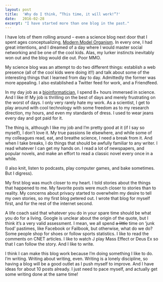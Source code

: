 ```yaml
---
layout: post
title:  'Why do I think, “This time, it will work!”?'
date:   2016-02-28
excerpt: "I have started more than one blog in the past."
---
```



I have lots of them rolling
around – even a science blog next door that I spent ages conceptualizing, 
[Modern Model Organism](https://modernmodelorganism.wordpress.com/). In every
one, I had great intentions, and I dreamed of a day
where I would master social networking and be one of the cool kids. Alas, my
lurker instincts inevitably won out and the blog would die out. Poor MMO.

My science blog was an attempt to do two different things: establish a web
presence (all of the cool kids were doing it!!) and talk about some of the
interesting things that I learned from day to day. Admittedly the former was
more appealing. I also established a Twitter feed for work, and a Friendfeed.

In my day job as a
[bioinformatician](http://en.wikipedia.org/wiki/Bioinformatics), I spend 8+
hours immersed in science. And I
like it! My job is thrilling on the best of days and merely frustrating on the
worst of days. I only very rarely hate my work. As a scientist, I get to play
around with cool technology with some freedom as to my research direction, my
hours, and even my standards of dress. I used to wear jeans every day and got
paid for it.

The thing is, although I like my job and I’m pretty good at it (if I say so
myself), I don’t love it. My true passions lie elsewhere, and while some of my
colleagues read, eat, and breathe science, I need a break from it. And when I
take breaks, I do things that should be awfully familiar to any writer. I read
whatever I can get my hands on. I read a lot of newspapers, and popular novels,
and make an effort to read a classic novel every once in a while.

(I also knit, listen to podcasts, play computer games, and bake sometimes. But I
digress).

My first blog was much closer to my heart. I told stories about the things that
happened to me. My favorite posts were much closer to stories than to reality.
My concerns about privacy started to overwhelm my desire to tell my own stories,
so my first blog petered out. I wrote that blog for myself first, and for the
rest of the internet second.

A life coach said that whatever you do in your spare time should be what you do
for a living. Google is unclear about the origin of the quote, but I think it’s
a very valid assessment. I mean, we all spend ~~a little~~ time on ‘junk food’
pastimes, like Facebook or Failbook, but otherwise, what do we do? Some people
shop for shoes or follow sports statistics. I like to read the comments on CNET
articles. I like to watch J play Mass Effect or Deus Ex so that I can follow the
story. And I like to write.

I think I can make this blog work because I’m doing something I like to do. I’m
writing. Writing about writing, even. Writing is a lonely discipline, so having
a blog will be a good outlet as I push myself to improve. And I have ideas for
about 10 posts already. I just need to pace myself, and actually get some
writing done at the same time!

